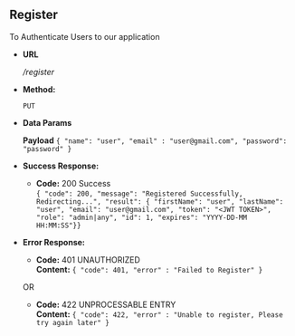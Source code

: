 **Register**
----
  To Authenticate Users to our application

* **URL**

  _/register_

* **Method:**

  `PUT`

* **Data Params**

  **Payload** `{ "name": "user", "email" : "user@gmail.com", "password": "password" }`

* **Success Response:**

  * **Code:** 200 Success <br />
 `{ "code": 200, "message": "Registered Successfully, Redirecting...", "result": { "firstName": "user", "lastName": "user", "email": "user@gmail.com", "token": "<JWT TOKEN>", "role": "admin|any", "id": 1, "expires": "YYYY-DD-MM HH:MM:SS"}}`
 
* **Error Response:**

  * **Code:** 401 UNAUTHORIZED <br />
    **Content:** `{ "code": 401, "error" : "Failed to Register" }`

  OR

  * **Code:** 422 UNPROCESSABLE ENTRY <br />
    **Content:** `{ "code": 422, "error" : "Unable to register, Please try again later" }`